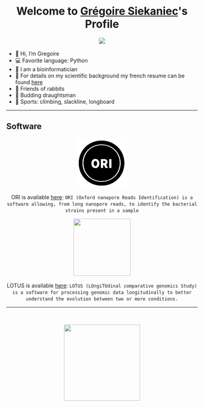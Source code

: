 <p align="center">
  <h1 align="center">Welcome to <a href="https://github.com/gsiekaniec">Grégoire Siekaniec</a>'s Profile</h1>
</p>

<p align="center">
  <a align="center" href="https://github.com/DenverCoder1/readme-typing-svg"><img src="https://readme-typing-svg.herokuapp.com?&duration=6500&color=6C291B&size=15&width=900&height=60&vCenter=true&multiline=true&lines=..." /></a>
</p>

<ul>
  <li>👋 Hi, I’m Gregoire</li>
  <li>💻 Favorite language: Python</li>
  <li>💼 I am a bioinformatician</li>
  <li>📄 For details on my scientific background my french resume can be found <a href="https://gsiekaniec.github.io/resume/resume.pdf">here</a></li>
  <li>🐇 Friends of rabbits</li>
  <li>🎨 Budding draughtsman</li>
  <li>🧗 Sports: climbing, slackline, longboard</li>
</ul>

---

<h2>Software</h2>

<p align="center"><a href="https://github.com/gsiekaniec/ORI"><img width=130 height=130 src="https://github.com/gsiekaniec/ORI/blob/dev/img/Logo.png"/></a></p> 
<p align="center">ORI is available <a href="https://github.com/gsiekaniec/ORI">here</a>: <code>ORI (Oxford nanopore Reads Identification) is a software allowing, from long nanopore reads, to identify the bacterial strains present in a sample</code></p>
<p align="center"><a href="https://github.com/gsiekaniec/LOTUS"><img width=150 height=150 src="https://github.com/gsiekaniec/g-LOTUS/blob/main/img/LOTUS.gif"/></a></p>
<p align="center">LOTUS is available <a href="https://github.com/gsiekaniec/LOTUS">here</a>: <code>LOTUS (LOngiTUdinal comparative genomics Study) is a software for processing genomic data longitudinally to better understand the evolution between two or more conditions.</code></p>

---

</br>
<p align="center">
  <img width=200 height=200 src="https://c.tenor.com/OoQlWsxH2SEAAAAC/hi-anime-hello.gif"/>
</p>

